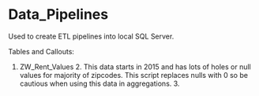 # Data_Pipelines

Used to create ETL pipelines into local SQL Server.

Tables and Callouts:
1. ZW_Rent_Values
   2. This data starts in 2015 and has lots of holes or null values for majority of zipcodes.  This script replaces nulls with 0 so be cautious when using this data in aggregations.
   3. 